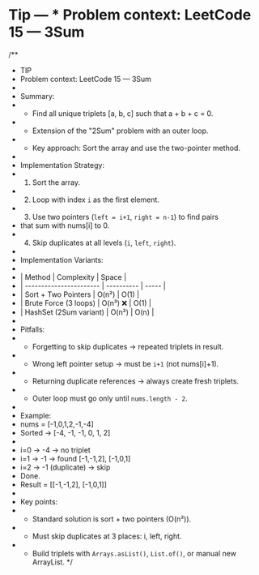 # Tip —  * Problem context: LeetCode 15 — 3Sum

/**
 * TIP
 * Problem context: LeetCode 15 — 3Sum
 *
 * Summary:
 * - Find all unique triplets [a, b, c] such that a + b + c = 0.
 * - Extension of the "2Sum" problem with an outer loop.
 * - Key approach: Sort the array and use the two-pointer method.
 *
 * Implementation Strategy:
 * 1. Sort the array.
 * 2. Loop with index `i` as the first element.
 * 3. Use two pointers (`left = i+1`, `right = n-1`) to find pairs
 *    that sum with nums[i] to 0.
 * 4. Skip duplicates at all levels (`i`, `left`, `right`).
 *
 * Implementation Variants:
 *
 * | Method                  | Complexity | Space |
 * | ----------------------- | ---------- | ----- |
 * | Sort + Two Pointers     | O(n²)      | O(1)  |
 * | Brute Force (3 loops)   | O(n³) ❌    | O(1)  |
 * | HashSet (2Sum variant)  | O(n²)      | O(n)  |
 *
 * Pitfalls:
 * - Forgetting to skip duplicates → repeated triplets in result.
 * - Wrong left pointer setup → must be `i+1` (not nums[i]+1).
 * - Returning duplicate references → always create fresh triplets.
 * - Outer loop must go only until `nums.length - 2`.
 *
 * Example:
 * nums = [-1,0,1,2,-1,-4]
 * Sorted → [-4, -1, -1, 0, 1, 2]
 *
 * i=0 → -4 → no triplet
 * i=1 → -1 → found [-1,-1,2], [-1,0,1]
 * i=2 → -1 (duplicate) → skip
 * Done.
 * Result = [[-1,-1,2], [-1,0,1]]
 *
 * Key points:
 * - Standard solution is sort + two pointers (O(n²)).
 * - Must skip duplicates at 3 places: i, left, right.
 * - Build triplets with `Arrays.asList()`, `List.of()`, or manual new ArrayList.
 */

